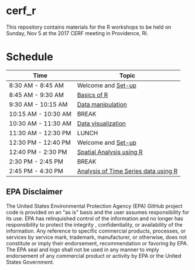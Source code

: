 # cerf_r

This repository contains materials for the R workshops to be held on Sunday, Nov 5 at the 2017 CERF meeting in Providence, RI.  

# Schedule

|Time|Topic|
|----|-----|
|8:30 AM - 8:45 AM|Welcome and [Set-up](lessons/set_up.md)|
|8:45 AM - 9:30 AM|[Basics of R](lessons/basics.md)|
|9:30 AM - 10:15 AM|[Data manipulation](lessons/data_manipulation.md)|
|10:15 AM - 10:30 AM | BREAK |
|10:30 AM - 11:30 AM|[Data visualization](lessons/data_viz.md)|
|11:30 AM - 12:30 PM| LUNCH |
|12:30 PM - 12:40 PM|Welcome and [Set-up](lessons/set_up.md)|
|12:40 PM - 2:30 PM|[Spatial Analysis using R](lessons/spatial_data.md)|
|2:30 PM - 2:45 PM| BREAK |
|2:45 PM - 4:30 PM|[Analysis of Time Series data using R](lessons/time_series.md)|

## EPA Disclaimer

The United States Environmental Protection Agency (EPA) GitHub project code is provided on an "as is" basis and the user assumes responsibility for its use. EPA has relinquished control of the information and no longer has responsibility to protect the integrity , confidentiality, or availability of the information. Any reference to specific commercial products, processes, or services by service mark, trademark, manufacturer, or otherwise, does not constitute or imply their endorsement, recommendation or favoring by EPA. The EPA seal and logo shall not be used in any manner to imply endorsement of any commercial product or activity by EPA or the United States Government.